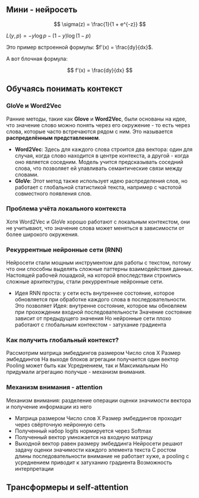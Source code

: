 ## Мини - нейросеть
$$
\sigma(z) = \frac{1}{1 + e^{-z}}
$$

$L(y, p) = - y \log p - (1 - y) \log (1 - p)$

Это пример встроенной формулы: $f'(x) = \frac{dy}{dx}$.

А вот блочная формула:

$$
f'(x) = \frac{dy}{dx}
$$

## Обучаясь понимать контекст
### GloVe и Word2Vec
Ранние методы, такие как **Glove** и **Word2Vec**, были основаны на идее, что значение слово можно понять через его окружение - то есть через слова, которые часто встречаются рядом с ним. Это называется **распределённым представлением**.
* **Word2Vec**: Здесь для каждого слова строится два вектора: один для случая, когда слово находится в центре контекста, а другой - когда оно является соседним. Модель учится предсказывать соседний слова, что позволяет ей улавливать семантические связи между словами.
* **GloVe**: Этот метод также использует идею распределения слов, но работает с глобальной статистикой текста, например с частотой совместного появления слов.
### Проблема учёта локального контекста
Хотя Word2Vec и GloVe хорошо работают с локальным контекстом, они не учитывают, что значение слова может меняться в зависимости от более широкого окружения.
### Рекуррентные нейронные сети (RNN)
Нейросети стали мощным инструментом для работы с текстом, потому что они способны выделять сложные паттерны взаимодействия данных. Настоящей рабочей лошадкой, на которой впоследствии строились сложные архитектуры, стали рекуррентные нейронные сети.
* Идея RNN проста: у сети есть внутреннее состояние, которое обновляется при обработке каждого слова в последовательности. Это позволяет 
Идея: внутренне состояние, которое мы обновляем при прохождении входной последовательности
Значение состояние зависит от предыдущего значения
Но нейронные сети плохо работают с глобальным контекстом - затухание градиента
### Как получить глобальный контекст?
Рассмотрим матрица эмбеддингов размером Число слов X Размер эмбеддингов
На выходе блоков агрегации получается один вектор
Pooling может быть как Усреднением, так и Максимальным
Но придумали агрегацию получше - механизм внимания.
### Механизм внимания - attention
Механизм внимания: разделение операции оценки значимости вектора и получение информации из него
* Матрица размером Число слов X Размер эмбеддингов проходит через свёрточную нейронную сеть
* Полученный набор logits нормируется через Softmax
* Полученный вектор умножается на входную матрицу
* Выходной вектор равен размеру эмбеддинга
Нейросети решают задачу оценки значимости каждого элемента текста
С ростом длины последовательности внимание не работает хуже, а pooling с усреднением приводит к затуханию градиента
Возможность интерпретации
## Трансформеры и self-attention






